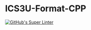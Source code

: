# ICS3U-Format-CPP

[![GitHub's Super Linter](https://github .com/devin-jhu/ICS3U-Unit3-03-CPP/workflows/GitHub's%20Super%20Linter/badge.svg)](https://github.com/devin-jhu/ICS3U-Unit3-03-CPP/actions)
